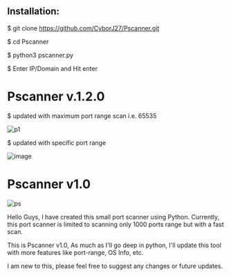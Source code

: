 ## Installation:

$ git clone https://github.com/CyborJ27/Pscanner.git

$ cd Pscanner

$ python3 pscanner.py

$ Enter IP/Domain and Hit enter

# Pscanner v.1.2.0

$ updated with maximum port range scan i.e. 65535

![p1](https://user-images.githubusercontent.com/82728673/122943814-f68d2d80-d394-11eb-8eef-6f48be374b91.PNG)


$ updated with specific port range

![image](https://user-images.githubusercontent.com/82728673/122943744-e7a67b00-d394-11eb-8dd5-fd8e0b36bb97.png)


# Pscanner v1.0


![ps](https://user-images.githubusercontent.com/82728673/115124470-02005900-9fe0-11eb-95d0-bd26cbcaa5c9.PNG)

Hello Guys,
I have created this small port scanner using Python. Currently, this port scanner is limited to scanning only 1000 ports range but with a fast scan.

This is Pscanner v1.0, As much as I'll go deep in python, I'll update this tool with more features like port-range, OS Info, etc.

I am new to this, please feel free to suggest any changes or future updates.

